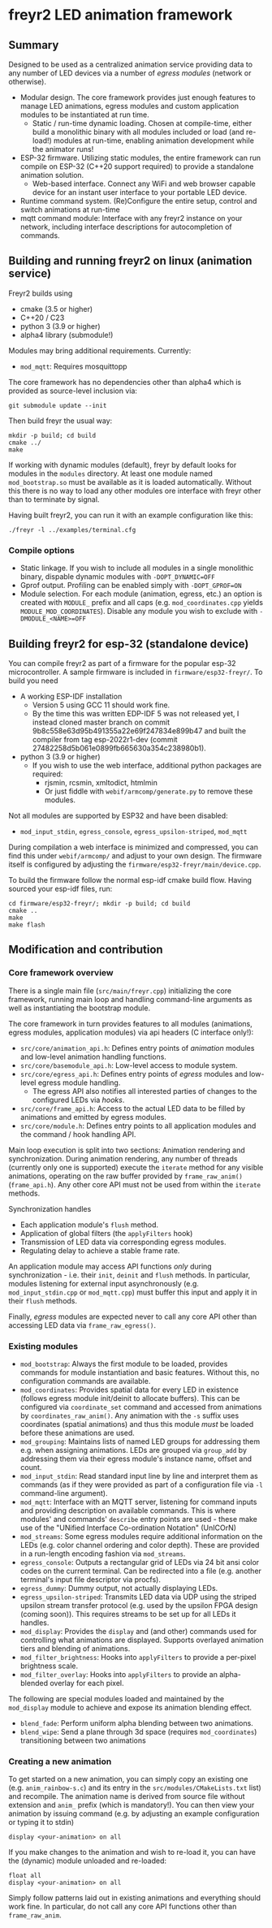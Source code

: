 # freyr2 LED animation framework
## Summary

Designed to be used as a centralized animation service providing data to any number of LED devices via a number of *egress modules* (network or otherwise).

* Modular design. The core framework provides just enough features to manage LED animations, egress modules and custom application modules to be instantiated at run time. 
  * Static / run-time dynamic loading. Chosen at compile-time, either build a monolithic binary with all modules included or load (and re-load!) modules at run-time, enabling animation development while the animator runs!
* ESP-32 firmware. Utilizing static modules, the entire framework can run compile on ESP-32 (C++20 support required) to provide a standalone animation solution.
  * Web-based interface. Connect any WiFi and web browser capable device for an instant user interface to your portable LED device.
* Runtime command system. (Re)Configure the entire setup, control and switch animations at run-time
* mqtt command module: Interface with any freyr2 instance on your network, including interface descriptions for autocompletion of commands.


## Building and running freyr2 on linux (animation service)

Freyr2 builds using 
  * cmake (3.5 or higher)
  * C++20 / C23
  * python 3 (3.9 or higher)
  * alpha4 library (submodule!)

Modules may bring additional requirements. Currently:
  * `mod_mqtt`: Requires mosquittopp

The core framework has no dependencies other than alpha4 which is provided as source-level inclusion via:

    git submodule update --init

Then build freyr the usual way:

    mkdir -p build; cd build
    cmake ../
    make 

If working with dynamic modules (default), freyr by default looks for modules in the `modules` directory. At least one module named `mod_bootstrap.so` must be available as it is loaded automatically. Without this there is no way to load any other modules ore interface with freyr other than to terminate by signal.

Having built freyr2, you can run it with an example configuration like this:

    ./freyr -l ../examples/terminal.cfg
   


### Compile options

* Static linkage. If you wish to include all modules in a single monolithic binary, dispable dynamic modules with `-DOPT_DYNAMIC=OFF`
* Gprof output. Profiling can be enabled simply with `-DOPT_GPROF=ON`
* Module selection. For each module (animation, egress, etc.) an option is created with `MODULE_` prefix and all caps (e.g. `mod_coordinates.cpp` yields `MODULE_MOD_COORDINATES`). Disable any module you wish to exclude with `-DMODULE_<NAME>=OFF`
      



## Building freyr2 for esp-32 (standalone device)

You can compile freyr2 as part of a firmware for the popular esp-32 microcontroller. A sample firmware is included in `firmware/esp32-freyr/`.
To build you need
  * A working ESP-IDF installation
    * Version 5 using GCC 11 should work fine.
    * By the time this was written EDP-IDF 5 was not released yet, I instead cloned master branch on commit 9b8c558e63d95b491355a22e69f247834e899b47 and built the compiler from tag esp-2022r1-dev (commit 27482258d5b061e0899fb665630a354c238980b1).
  * python 3 (3.9 or higher)
    * If you wish to use the web interface, additional python packages are required:
      * rjsmin, rcsmin, xmltodict, htmlmin
      * Or just fiddle with `webif/armcomp/generate.py` to remove these modules.

Not all modules are supported by ESP32 and have been disabled:
  * `mod_input_stdin`, `egress_console`, `egress_upsilon-striped`, `mod_mqtt`

During compilation a web interface is minimized and compressed, you can find this under `webif/armcomp/` and adjust to your own design. The firmware itself is configured by adjusting the `firmware/esp32-freyr/main/device.cpp`.

To build the firmware follow the normal esp-idf cmake build flow. Having sourced your esp-idf files, run:

    cd firmware/esp32-freyr/; mkdir -p build; cd build
    cmake .. 
    make 
    make flash


## Modification and contribution

### Core framework overview
There is a single main file (`src/main/freyr.cpp`) initializing the core framework, running main loop and handling command-line arguments as well as instantiating the bootstrap module.

The core framework in turn provides features to all modules (animations, egress modules, application modules) via api headers (C interface only!):
  * `src/core/animation_api.h`: Defines entry points of *animation* modules and low-level animation handling functions.
  * `src/core/basemodule_api.h`: Low-level access to module system.
  * `src/core/egress_api.h`: Defines entry points of *egress* modules and low-level egress module handling.
    * The egress API also notifies all interested parties of changes to the configured LEDs via *hooks*.
  * `src/core/frame_api.h`: Access to the actual LED data to be filled by animations and emitted by egress modules.
  * `src/core/module.h`: Defines entry points to all application modules and the command / hook handling API.


Main loop execution is split into two sections: Animation rendering and synchronization.
During animation rendering, any number of threads (currently only one is supported) execute the `iterate` method for any visible animations, operating on the raw buffer provided by `frame_raw_anim()` (`frame_api.h`). Any other core API must not be used from within the `iterate` methods.

Synchronization handles 
  * Each application module's `flush` method. 
  * Application of global filters (the `applyFilters` hook)
  * Transmission of LED data via corresponding egress modules.
  * Regulating delay to achieve a stable frame rate.

An application module may access API functions *only* during synchronization - i.e. their `init`, `deinit` and `flush` methods. In particular, modules listening for external input asynchronously (e.g. `mod_input_stdin.cpp` or `mod_mqtt.cpp`) must buffer this input and apply it in their `flush` methods.

Finally, *egress* modules are expected never to call any core API other than accessing LED data via `frame_raw_egress()`.

### Existing modules

* `mod_bootstrap`: Always the first module to be loaded, provides commands for module instantiation and basic features. Without this, no configuration commands are available.
* `mod_coordinates`: Provides spatial data for every LED in existence (follows egress module init/deinit to allocate buffers). This can be configured via `coordinate_set` command and accessed from animations by `coordinates_raw_anim()`. Any animation with the `-s` suffix uses coordinates (spatial animations) and thus this module *must* be loaded before these animations are used.
* `mod_grouping`: Maintains lists of named LED groups for addressing them e.g. when assigning animations. LEDs are grouped via `group_add` by addressing them via their egress module's instance name, offset and count.
* `mod_input_stdin`: Read standard input line by line and interpret them as commands (as if they were provided as part of a configuration file via `-l` command-line argument).
* `mod_mqtt`: Interface with an MQTT server, listening for command inputs and providing description on available commands. This is where modules' and commands' `describe` entry points are used - these make use of the "UNified Interface Co-ordination Notation" (UnICOrN)
* `mod_streams`: Some egress modules require additional information on the LEDs (e.g. color channel ordering and color depth). These are provided in a run-length encoding fashion via `mod_streams`.
* `egress_console`: Outputs a rectangular grid of LEDs via 24 bit ansi color codes on the current terminal. Can be redirected into a file (e.g. another terminal's input file descriptor via procfs).
* `egress_dummy`: Dummy output, not actually displaying LEDs.
* `egress_upsilon-striped`: Transmits LED data via UDP using the striped upsilon stream transfer protocol (e.g. used by the upsilon FPGA design (coming soon)). This requires streams to be set up for all LEDs it handles.
* `mod_display`: Provides the `display` and (and other) commands used for controlling what animations are displayed. Supports overlayed animation tiers and blending of animations.
* `mod_filter_brightness`: Hooks into `applyFilters` to provide a per-pixel brightness scale.
* `mod_filter_overlay`: Hooks into `applyFilters` to provide an alpha-blended overlay for each pixel.

The following are special modules loaded and maintained by the `mod_display` module to achieve and expose its animation blending effect.
* `blend_fade`: Perform uniform alpha blending between two animations.
* `blend_wipe`: Send a plane through 3d space (requires `mod_coordinates`) transitioning between two animations



### Creating a new animation
To get started on a new animation, you can simply copy an existing one (e.g. `anim_rainbow-s.c`) and its entry in the `src/modules/CMakeLists.txt` list) and recompile. The animation name is derived from source file without extension and `anim_` prefix (which is mandatory!).
You can then view your animation by issuing command (e.g. by adjusting an example configuration or typing it to stdin)
   
    display <your-animation> on all

If you make changes to the animation and wish to re-load it, you can have the (dynamic) module unloaded and re-loaded:

    float all
    display <your-animation> on all

Simply follow patterns laid out in existing animations and everything should work fine. In particular, do not call any core API functions other than `frame_raw_anim`.
